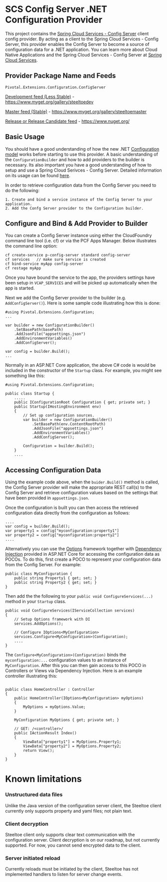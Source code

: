 # SCS Config Server .NET Configuration Provider

This project contains the [Spring Cloud Services - Config Server](http://docs.pivotal.io/spring-cloud-services/config-server/) client config provider.  By acting as a client to the Spring Cloud Services - Config Server, this provider enables the Config Server to become a source of configuration data for a .NET application.  You can learn more about Cloud Native Applications and the Spring Cloud Services - Config Server at [Spring Cloud Services](http://docs.pivotal.io/spring-cloud-services/index.html).

## Provider Package Name and Feeds

`Pivotal.Extensions.Configuration.ConfigServer`

[Development feed (Less Stable)](https://www.myget.org/gallery/steeltoedev) - https://www.myget.org/gallery/steeltoedev

[Master feed (Stable)](https://www.myget.org/gallery/steeltoemaster) - https://www.myget.org/gallery/steeltoemaster

[Release or Release Candidate feed](https://www.nuget.org/) - https://www.nuget.org/

## Basic Usage
You should have a good understanding of how the new .NET [Configuration model](http://docs.asp.net/en/latest/fundamentals/configuration.html) works before starting to use this provider. A basic understanding of the `ConfigurationBuilder` and how to add providers to the builder is necessary. Its also important you have a good understanding of how to setup and use a Spring Cloud Serivces - Config Server.  Detailed information on its usage can be found [here](http://docs.pivotal.io/spring-cloud-services/config-server/).

In order to retrieve configuration data from the Config Server you need to do the following:
```
1. Create and bind a service instance of the Config Server to your application.  
2. Add the Confg Server provider to the Configuration builder.
``` 
## Configure and Bind & Add Provider to Builder
You can create a Config Server instance using either the CloudFoundry command line tool (i.e. cf) or via the PCF Apps Manager. Below illustrates the command line option:
```
cf create-service p-config-server standard config-server
cf services   // make sure service is created
cf bind-service myApp config-server
cf restage myApp

```
Once you have bound the service to the app, the providers settings have been setup in `VCAP_SERVICES` and will be picked up automatically when the app is started.

Next we add the Config Server provider to the builder (e.g. `AddConfigServer()`). Here is some sample code illustrating how this is done:
```
#using Pivotal.Extensions.Configuration;
...

var builder = new ConfigurationBuilder()
    .SetBasePath(basePath)
    .AddJsonFile("appsettings.json")
    .AddEnvironmentVariables()                   
    .AddConfigServer();
          
var config = builder.Build();
...
```
Normally in an ASP.NET Core application, the above C# code is would be included in the constructor of the `Startup` class. For example, you might see something like this:
```
#using Pivotal.Extensions.Configuration;

public class Startup {
    .....
    public IConfigurationRoot Configuration { get; private set; }
    public Startup(IHostingEnvironment env)
    {
        // Set up configuration sources.
        var builder = new ConfigurationBuilder()
            .SetBasePath(env.ContentRootPath)
            .AddJsonFile("appsettings.json")
            .AddEnvironmentVariables()
            .AddConfigServer();

        Configuration = builder.Build();
    }
    ....
```
## Accessing Configuration Data
Using the example code above, when the `buider.Build()` method is called, the Config Server provider will make the appropriate REST call(s) to the Config Server and retrieve configuration values based on the settings that have been provided in `appsettings.json`.

Once the configuration is built you can then access the retrieved configuration data directly from the configuration as follows:
```
....
var config = builder.Build();
var property1 = config["myconfiguration:property1"]
var property2 = config["myconfiguration:property2"] 
....
```
Alternatively you can use the [Options](https://github.com/aspnet/Options) framework together with [Dependency Injection](http://docs.asp.net/en/latest/fundamentals/dependency-injection.html) provided in ASP.NET Core for accessing the configuration data as POCOs.
To do this, first create a POCO to represent your configuration data from the Config Server. For example:
```
public class MyConfiguration {
    public string Property1 { get; set; }
    public string Property2 { get; set; }
}
```
Then add the the following to your `public void ConfigureServices(...)` method in your `Startup` class.
```
public void ConfigureServices(IServiceCollection services)
{
    // Setup Options framework with DI
    services.AddOptions();
    
    // Configure IOptions<MyConfiguration> 
    services.Configure<MyConfiguration>(Configuration);
    ....
}
```
The `Configure<MyConfiguration>(Configuration)` binds the `myconfiguration:...` configuration values to an instance of `MyConfiguration`. After this you can then gain access to this POCO in Controllers or Views via Dependency Injection.  Here is an example controller illustrating this:
```

public class HomeController : Controller
{
    public HomeController(IOptions<MyConfiguration> myOptions)
    {
        MyOptions = myOptions.Value;
    }

    MyConfiguration MyOptions { get; private set; }

    // GET: /<controller>/
    public IActionResult Index()
    {
        ViewData["property1"] = MyOptions.Property1;
        ViewData["property2"] = MyOptions.Property2;
        return View();
    }
}
```
# Known limitations

### Unstructured data files
Unlike the Java version of the configuration server client, the Steeltoe client currently only supports property and yaml files; not plain text.

### Client decryption
Steeltoe client only supports clear text communication with the configuration server. Client decryption is on our roadmap, but not currently supported. For now, you cannot send encrypted data to the client.

### Server initiated reload
Currently reloads must be initiated by the client, Steeltoe has not implemented handlers to listen for server change events.

